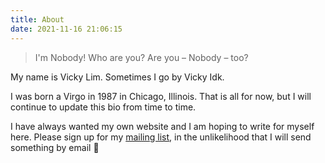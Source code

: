```yaml
---
title: About
date: 2021-11-16 21:06:15
---
```


> I'm Nobody! Who are you?
Are you – Nobody – too?

My name is Vicky Lim. Sometimes I go by Vicky Idk. 

I was born a Virgo in 1987 in Chicago, Illinois. That is all for now, but I will continue to update this bio from time to time. 

I have always wanted my own website and I am hoping to write for myself here. Please sign up for my [mailing list](http://eepurl.com/hK8Ri9), in the unlikelihood that I will send something by email :slightly_smiling_face: